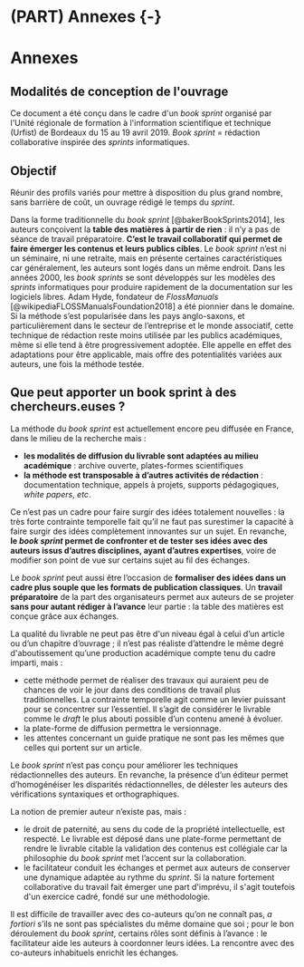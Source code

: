 # (PART) Annexes {-}

# Annexes 

## Modalités de conception de l'ouvrage

Ce document a été conçu dans le cadre d'un *book sprint* organisé par l'Unité régionale de formation à l'information scientifique et technique (Urfist) de Bordeaux du 15 au 19 avril 2019. 
*Book sprint* = rédaction collaborative inspirée des *sprints* informatiques.

## Objectif

Réunir des profils variés pour mettre à disposition du plus grand nombre, sans barrière de coût, un ouvrage rédigé le temps du *sprint*.

Dans la forme traditionnelle du *book sprint* [@bakerBookSprints2014], les auteurs conçoivent la **table des matières à partir de rien** : il n’y a pas de séance de travail préparatoire. **C’est le travail collaboratif qui permet de faire émerger les contenus et leurs publics cibles**. 
Le *book sprint* n’est ni un séminaire, ni une retraite, mais en présente certaines caractéristiques car généralement, les auteurs sont logés dans un même endroit. 
Dans les années 2000, les *book sprints* se sont développés sur les modèles des *sprints* informatiques pour produire rapidement de la documentation sur les logiciels libres. Adam Hyde, fondateur de *FlossManuals* [@wikipediaFLOSSManualsFoundation2018] a été pionnier dans le domaine. 
Si la méthode s’est popularisée dans les pays anglo-saxons, et particulièrement dans le secteur de l’entreprise et le monde associatif, cette technique de rédaction reste moins utilisée par les publics académiques, même si elle tend à être progressivement adoptée. Elle appelle en effet des adaptations pour être applicable, mais offre des potentialités variées aux auteurs, une fois la méthode testée.

## Que peut apporter un book sprint à des chercheurs.euses ?

La méthode du *book sprint* est actuellement encore peu diffusée en France, dans le milieu de la recherche mais :

- **les modalités de diffusion du livrable sont adaptées au milieu académique** : archive ouverte, plates-formes scientifiques 
- **la méthode est transposable à d’autres activités de rédaction** : documentation technique, appels à projets, supports pédagogiques, *white papers*, *etc*. 

Ce n’est pas un cadre pour faire surgir des idées totalement nouvelles : la très forte contrainte temporelle fait qu’il ne faut pas surestimer la capacité à faire surgir des idées complètement innovantes sur un sujet. 
En revanche, **le *book sprint* permet de confronter et de tester ses idées avec des auteurs issus d’autres disciplines, ayant d’autres expertises**, voire de modifier son point de vue sur certains sujet au fil des échanges. 

Le *book sprint* peut aussi être l’occasion de **formaliser des idées dans un cadre plus souple que les formats de publication classiques**. Un **travail préparatoire** de la part des organisateurs permet aux auteurs de se projeter **sans pour autant rédiger à l’avance** leur partie : la table des matières est conçue grâce aux échanges.

La qualité du livrable ne peut pas être d'un niveau égal à celui d’un article ou d’un chapitre d’ouvrage ; il n’est pas réaliste d’attendre le même degré d'aboutissement qu’une production académique compte tenu du cadre imparti, mais : 

- cette méthode permet de réaliser des travaux qui auraient peu de chances de voir le jour dans des conditions de travail plus traditionnelles. La contrainte temporelle agit comme un levier puissant pour se concentrer sur l’essentiel. Il s’agit de considérer le livrable comme le *draft* le plus abouti possible d’un contenu amené à évoluer.
- la plate-forme de diffusion permettra le versionnage. 
- les attentes concernant un guide pratique ne sont pas les mêmes que celles qui portent sur un article.

Le *book sprint* n’est pas conçu pour améliorer les techniques rédactionnelles des auteurs. En revanche, la présence d’un éditeur permet d’homogénéiser les disparités rédactionnelles, de délester les auteurs des vérifications syntaxiques et orthographiques. 

La notion de premier auteur n’existe pas, mais :

- le droit de paternité, au sens du code de la propriété intellectuelle, est respecté. Le livrable est déposé dans une plate-forme permettant de rendre le livrable citable la validation des contenus est collégiale car la philosophie du *book sprint* met l’accent sur la collaboration. 
- le facilitateur conduit les échanges et permet aux auteurs de conserver une dynamique adaptée au rythme du *sprint*. Si la nature fortement collaborative du travail fait émerger une part d'imprévu, il s'agit toutefois d'un exercice cadré, fondé sur une méthodologie. 

Il est difficile de travailler avec des co-auteurs qu’on ne connaît pas, *a fortiori* s’ils ne sont pas spécialistes du même domaine que soi ; pour le bon déroulement du *book sprint*, certains rôles sont définis à l’avance : le facilitateur aide les auteurs à coordonner leurs idées. La rencontre avec des co-auteurs inhabituels enrichit les échanges.





